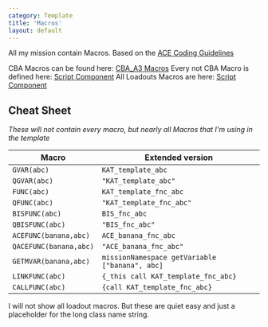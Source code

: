 ```yaml
---
category: Template
title: 'Macros'
layout: default
---
```


All my mission contain Macros. Based on the [ACE Coding Guidelines](https://ace3mod.com/wiki/development/coding-guidelines.html)

CBA Macros can be found here: [CBA_A3 Macros](https://github.com/CBATeam/CBA_A3/blob/master/addons/main/script_macros_common.hpp)
Every not CBA Macro is defined here: [Script Component](https://github.com/Katalam/templates/blob/master/kat_template.malden/script_component.hpp)
All Loadouts Macros are here: [Script Component](https://github.com/Katalam/templates/blob/master/kat_template.malden/functions/loadouts/script_component.hpp)

## Cheat Sheet
*These will not contain every macro, but nearly all Macros that I'm using in the template*

|Macro|Extended version|
|-|-|
|```GVAR(abc)```|```KAT_template_abc```|
|```QGVAR(abc)```|```"KAT_template_abc"```|
|```FUNC(abc)```|```KAT_template_fnc_abc```|
|```QFUNC(abc)```|```"KAT_template_fnc_abc"```|
|```BISFUNC(abc)```|```BIS_fnc_abc```|
|```QBISFUNC(abc)```|```"BIS_fnc_abc"```|
|```ACEFUNC(banana,abc)```|```ACE_banana_fnc_abc```|
|```QACEFUNC(banana,abc)```|```"ACE_banana_fnc_abc"```|
|```GETMVAR(banana,abc)```|```missionNamespace getVariable ["banana", abc]```|
|```LINKFUNC(abc)```|```{_this call KAT_template_fnc_abc}```|
|```CALLFUNC(abc)```|```{call KAT_template_fnc_abc}```|

I will not show all loadout macros. But these are quiet easy and just a placeholder for the long class name string.
